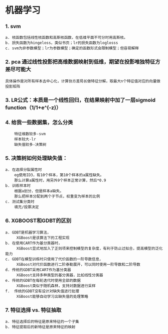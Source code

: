 # 机器学习 

### 1. svm
	a. 核函数包括线性核函数和高斯核函数，在低维平面不可分时用高斯核。
  	b. 损失函数为hingeloss，类似书页；lr的损失函数为loglosss
  	c. svm为非参数模型；lr为参数模型；确定的函数形式会限制模型；但容易解释
  
### 2. pca 通过线性投影把高维数据映射到低维，期望在投影唯独特征方差尽可能大
	具体操作是对所有样本去中心化，计算协方差局长做特征分解，取最大n个特征值对应的向量做投影矩阵

### 3. LR公式：本质是一个线性回归，在结果映射中加了一层sigmoid function（1/1+e^(-z)）

### 4. 给我一些数据集，怎么分类
		特征维数较多-svm
		样本较大-lr
		缺失值较多-决策树

### 5. 决策树如何处理缺失值：
	a. 在选择分裂属性时
		eg使用ID3，有10个样本，第10个样本的a属性缺失。
		那么计算a属性时，用另外9个样本正常计算，然后*0.9
	b. 训练样本时
		根据a划分，但是样本a缺失。
		那么把样本分配到两个子节点，权重变为样本的比例
	c. 测试集分类时
		填充/投票决定

### 6. XGBOOST和GDBT的区别
	a. GDBT是机器学习算法，
		 XGBoost是该算法下的工程实现
	b. 在使用CART作为基分类器时，
		 XGBoost显式地加入了正则项来控制模型的复杂度，有利于防止过拟合，提高模型的泛化能力
	c. GDBT在模型训练时只使用了代价函数的一阶导数信息，
		 XGBoost对代价函数进行二阶泰勒展开，可以同时使用一阶导数和二阶导数
	d. 传统的GDBT采用CART作为基分类器
		 XGBoost支持多种类型的基分类器，比如线性分类器
	e. 传统的GDBT在每轮迭代时使用全部的数据
		 XGBoost类似于随机森林，支持对数据进行采样
	f.  传统的GDBT没有设计对缺失值进行处理
		 XGBoost能够自动学习出缺失值的处理策略

### 7. 特征选择 vs. 特征抽取
	a. 特征选择后的特征是原来特征的一个子集
	b. 特征提取后的新特征是原来特征的映射
